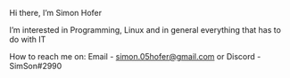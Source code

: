Hi there, I’m Simon Hofer


I’m interested in Programming, Linux and in general everything that has to do with IT


How to reach me on: Email - simon.05hofer@gmail.com or Discord - SimSon#2990
